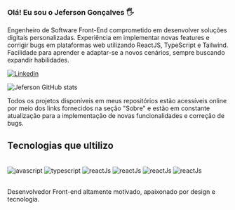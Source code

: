 ### Olá! Eu sou o Jeferson Gonçalves 🖐️

Engenheiro de Software Front-End comprometido em desenvolver soluções digitais personalizadas.
Experiência em implementar novas features e corrigir bugs em plataformas web utilizando ReactJS, TypeScript e Tailwind.
Facilidade para aprender e adaptar-se a novos cenários, sempre buscando expandir habilidades.


[![Linkedin](https://img.shields.io/badge/LinkedIn-0077B5?style=for-the-badge&logo=linkedin&logoColor=white&link=https://www.linkedin.com/in/jefesouzadev)](https://www.linkedin.com/in/jefesouzadev)

![Jeferson GitHub stats](https://github-readme-stats.vercel.app/api?username=Jefsouza-dev&show_icons=true&theme=onedark)

Todos os projetos disponíveis em meus repositórios estão acessíveis online por meio dos links fornecidos na seção "Sobre" e estão em constante atualização para a implementação de novas funcionalidades e correção de bugs.

## Tecnologias que ultilizo

<div style="display: inline_block"><br/>
<img align="center" alt="javascript" src="https://img.shields.io/badge/JavaScript-F7DF1E?style=for-the-badge&logo=javascript&logoColor=black"/>
<img align="center" alt="typescript" src="https://img.shields.io/badge/TypeScript-007ACC?style=for-the-badge&logo=typescript&logoColor=white"/>
<img align="center" alt="reactJs" src="https://img.shields.io/badge/React-20232A?style=for-the-badge&logo=react&logoColor=61DAFB"/>
<img align="center" alt="reactJs" src="https://img.shields.io/badge/React_Native-20232A?style=for-the-badge&logo=react&logoColor=61DAFB"/>
<img align="center" alt="reactJs" src="https://img.shields.io/badge/Node.js-43853D?style=for-the-badge&logo=node.js&logoColor=white"/>
<img align="center" alt="reactJs" src="https://img.shields.io/badge/MongoDB-4EA94B?style=for-the-badge&logo=mongodb&logoColor=white"/>
</div><br>

Desenvolvedor Front-end altamente motivado, apaixonado por design e tecnologia.
